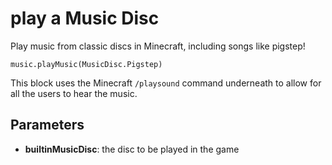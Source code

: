 # play a Music Disc

Play music from classic discs in Minecraft, including songs like pigstep!

```sig
music.playMusic(MusicDisc.Pigstep)
```

This block uses the Minecraft `/playsound` command underneath to allow for all the users to hear the music.

## Parameters


* **builtinMusicDisc**: the disc to be played in the game